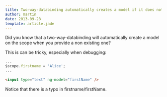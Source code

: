 ```yaml
---
title: Two-way-databinding automatically creates a model if it does not exist
author: martin
date: 2013-09-28
template: article.jade
---
```

Did you know that a two-way-databinding will automatically create a model on the scope when you provide a non existing one?

This is can be tricky, especially when debugging:

```javascript
...
$scope.firstname = 'Alice';
...
```

```html
<input type="text" ng-model="firstName" />
```

Notice that there is a typo in firstname/firstName.